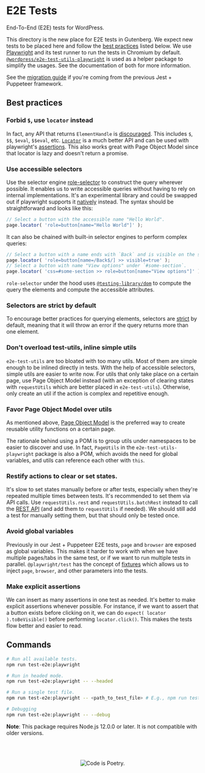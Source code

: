 # E2E Tests

End-To-End (E2E) tests for WordPress.

This directory is the new place for E2E tests in Gutenberg. We expect new tests to be placed here and follow the [best practices](#best-practices) listed below. We use [Playwright](https://playwright.dev/) and its test runner to run the tests in Chromium by default. [`@wordpress/e2e-test-utils-playwright`](https://github.com/WordPress/gutenberg/tree/HEAD/packages/e2e-test-utils-playwright) is used as a helper package to simplify the usages. See the documentation of both for more information.

See the [migration guide](https://github.com/WordPress/gutenberg/tree/HEAD/test/e2e/MIGRATION.md) if you're coming from the previous Jest + Puppeteer framework.

## Best practices

### Forbid `$`, use `locator` instead

In fact, any API that returns `ElementHandle` is [discouraged](https://playwright.dev/docs/api/class-page#page-query-selector). This includes `$`, `$$`, `$eval`, `$$eval`, etc. [`Locator`](https://playwright.dev/docs/api/class-locator) is a much better API and can be used with playwright's [assertions](https://playwright.dev/docs/api/class-locatorassertions). This also works great with Page Object Model since that locator is lazy and doesn't return a promise.

### Use accessible selectors

Use the selector engine [role-selector](https://github.com/kevin940726/role-selector) to construct the query wherever possible. It enables us to write accessible queries without having to rely on internal implementations. It's an experimental library and could be swapped out if playwright supports it [natively](https://github.com/microsoft/playwright/issues/11182) instead. The syntax should be straightforward and looks like this:

```js
// Select a button with the accessible name "Hello World".
page.locator( 'role=button[name="Hello World"]' );
```

It can also be chained with built-in selector engines to perform complex queries:

```js
// Select a button with a name ends with `Back` and is visible on the screen.
page.locator( 'role=button[name=/Back$/] >> visible=true' );
// Select a button with name "View options" under `#some-section`.
page.locator( 'css=#some-section >> role=button[name="View options"]' );
```

`role-selector` under the hood uses [`@testing-library/dom`](https://github.com/testing-library/dom-testing-library) to compute the query the elements and compute the accessible attributes.

### Selectors are strict by default

To encourage better practices for querying elements, selectors are [strict](https://playwright.dev/docs/api/class-browser#browser-new-page-option-strict-selectors) by default, meaning that it will throw an error if the query returns more than one element.

### Don't overload test-utils, inline simple utils

`e2e-test-utils` are too bloated with too many utils. Most of them are simple enough to be inlined directly in tests. With the help of accessible selectors, simple utils are easier to write now. For utils that only take place on a certain page, use Page Object Model instead (with an exception of clearing states with `requestUtils` which are better placed in `e2e-test-utils`). Otherwise, only create an util if the action is complex and repetitive enough.

### Favor Page Object Model over utils

As mentioned above, [Page Object Model](https://playwright.dev/docs/test-pom) is the preferred way to create reusable utility functions on a certain page.

The rationale behind using a POM is to group utils under namespaces to be easier to discover and use. In fact, `PageUtils` in the `e2e-test-utils-playwright` package is also a POM, which avoids the need for global variables, and utils can reference each other with `this`.

### Restify actions to clear or set states.

It's slow to set states manually before or after tests, especially when they're repeated multiple times between tests. It's recommended to set them via API calls. Use `requestUtils.rest` and `requestUtils.batchRest` instead to call the [REST API](https://developer.wordpress.org/rest-api/reference/) (and add them to `requestUtils` if needed). We should still add a test for manually setting them, but that should only be tested once.

### Avoid global variables

Previously in our Jest + Puppeteer E2E tests, `page` and `browser` are exposed as global variables. This makes it harder to work with when we have multiple pages/tabs in the same test, or if we want to run multiple tests in parallel. `@playwright/test` has the concept of [fixtures](https://playwright.dev/docs/test-fixtures) which allows us to inject `page`, `browser`, and other parameters into the tests.

### Make explicit assertions

We can insert as many assertions in one test as needed. It's better to make explicit assertions whenever possible. For instance, if we want to assert that a button exists before clicking on it, we can do `expect( locator ).toBeVisible()` before performing `locator.click()`. This makes the tests flow better and easier to read.

## Commands

```bash
# Run all available tests.
npm run test-e2e:playwright

# Run in headed mode.
npm run test-e2e:playwright -- --headed

# Run a single test file.
npm run test-e2e:playwright -- <path_to_test_file> # E.g., npm run test-e2e:playwright -- site-editor/title.spec.js

# Debugging
npm run test-e2e:playwright -- --debug
```

**Note**: This package requires Node.js 12.0.0 or later. It is not compatible with older versions.

<br/><br/><p align="center"><img src="https://s.w.org/style/images/codeispoetry.png?1" alt="Code is Poetry." /></p>
